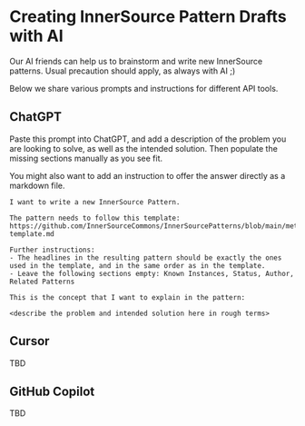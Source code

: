 # Creating InnerSource Pattern Drafts with AI

Our AI friends can help us to brainstorm and write new InnerSource patterns.
Usual precaution should apply, as always with AI ;)

Below we share various prompts and instructions for different API tools.

## ChatGPT

Paste this prompt into ChatGPT, and add a description of the problem you are looking to solve, as well as the intended solution.
Then populate the missing sections manually as you see fit.

You might also want to add an instruction to offer the answer directly as a markdown file.

```
I want to write a new InnerSource Pattern.

The pattern needs to follow this template:
https://github.com/InnerSourceCommons/InnerSourcePatterns/blob/main/meta/pattern-template.md

Further instructions:
- The headlines in the resulting pattern should be exactly the ones used in the template, and in the same order as in the template.
- Leave the following sections empty: Known Instances, Status, Author, Related Patterns

This is the concept that I want to explain in the pattern:

<describe the problem and intended solution here in rough terms>
```

## Cursor

TBD

## GitHub Copilot

TBD
